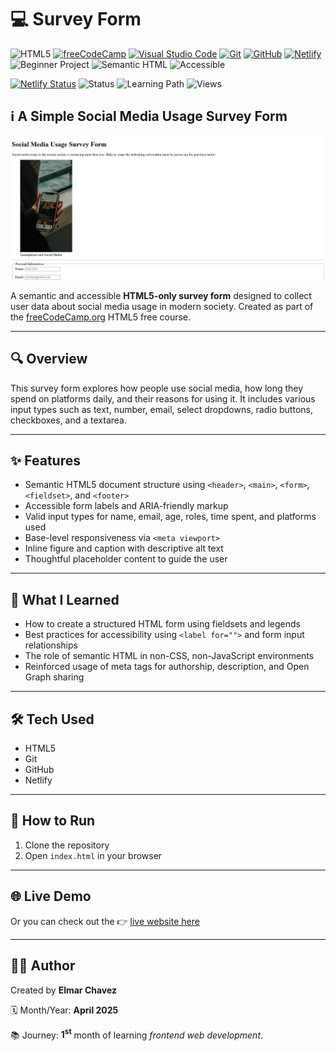 # 💻 Survey Form

![HTML5](https://img.shields.io/badge/HTML5-E34F26?style=for-the-badge&logo=html5&logoColor=white)
[![freeCodeCamp](https://img.shields.io/badge/freeCodeCamp-27273D?style=for-the-badge&logo=freecodecamp&logoColor=white)](https://www.freecodecamp.org/)
[![Visual Studio Code](https://img.shields.io/badge/VS%20Code-007ACC?style=for-the-badge&logo=visual-studio-code&logoColor=white)](https://code.visualstudio.com/)
[![Git](https://img.shields.io/badge/Git-F05032?style=for-the-badge&logo=git&logoColor=white)](https://git-scm.com/)
[![GitHub](https://img.shields.io/badge/GitHub-181717?style=for-the-badge&logo=github&logoColor=white)](https://github.com/)
[![Netlify](https://img.shields.io/badge/Netlify-00C7B7?style=for-the-badge&logo=netlify&logoColor=white)](https://www.netlify.com/)
![Beginner Project](https://img.shields.io/badge/Beginner%20Project-25D366?style=for-the-badge)
![Semantic HTML](https://img.shields.io/badge/Semantic%20HTML-ff9800?style=for-the-badge)
![Accessible](https://img.shields.io/badge/Accessibility-A11Y-0052cc?style=for-the-badge)

[![Netlify Status](https://api.netlify.com/api/v1/badges/ef2011c7-52a5-4598-a439-fd7539fc8775/deploy-status)](https://survey-form-fcc-jiro.netlify.app/)
![Status](https://img.shields.io/badge/status-complete-brightgreen)
![Learning Path](https://img.shields.io/badge/learning%20path-month%201-blue)
![Views](https://visitor-badge.laobi.icu/badge?page_id=CodingWithJiro.freecodecamp-html-survey-form&left_text=repo%20views)

## ℹ️ A Simple Social Media Usage Survey Form

![Screenshot of the project](./screenshot.png)

A semantic and accessible **HTML5-only survey form** designed to collect user data about social media usage in modern society. Created as part of the [freeCodeCamp.org](https://www.freecodecamp.org/learn/full-stack-developer/) HTML5 free course.

---

## 🔍 Overview

This survey form explores how people use social media, how long they spend on platforms daily, and their reasons for using it. It includes various input types such as text, number, email, select dropdowns, radio buttons, checkboxes, and a textarea.

---

## ✨ Features

- Semantic HTML5 document structure using `<header>`, `<main>`, `<form>`, `<fieldset>`, and `<footer>`
- Accessible form labels and ARIA-friendly markup
- Valid input types for name, email, age, roles, time spent, and platforms used
- Base-level responsiveness via `<meta viewport>`
- Inline figure and caption with descriptive alt text
- Thoughtful placeholder content to guide the user

---

## 🧠 What I Learned

- How to create a structured HTML form using fieldsets and legends
- Best practices for accessibility using `<label for="">` and form input relationships
- The role of semantic HTML in non-CSS, non-JavaScript environments
- Reinforced usage of meta tags for authorship, description, and Open Graph sharing

---

## 🛠️ Tech Used

- HTML5
- Git
- GitHub
- Netlify

---

## 🚀 How to Run

1. Clone the repository
2. Open `index.html` in your browser

---

## 🌐 Live Demo

Or you can check out the 👉 [live website here](https://survey-form-fcc-jiro.netlify.app/)

---

## 🧑‍💻 Author

Created by **Elmar Chavez**

🗓️ Month/Year: **April 2025**

📚 Journey: **1<sup>st</sup>** month of learning _frontend web development_.

